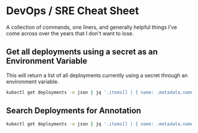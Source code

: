 # DevOps / SRE Cheat Sheet
A collection of commands, one liners, and generally helpful things I've come across over the years that I don't want to lose.

## Get all deployments using a secret as an Environment Variable

This will return a list of all deployments currently using a secret through an environment variable.
```bash
kubectl get deployments -o json | jq '.items[] | { name: .metadata.name, secrets: [ .spec.template.spec.containers[]?.env[]?.valueFrom.secretKeyRef.name ] } | select(.secrets[] == "<SECRET NAME>")'
```

## Search Deployments for Annotation

```bash
kubectl get deployments -o json | jq '.items[] | { name: .metadata.name, annotations: ( .metadata.annotations | keys ) } | select( .annotations[] == "<ANNOTATION>")'
```
